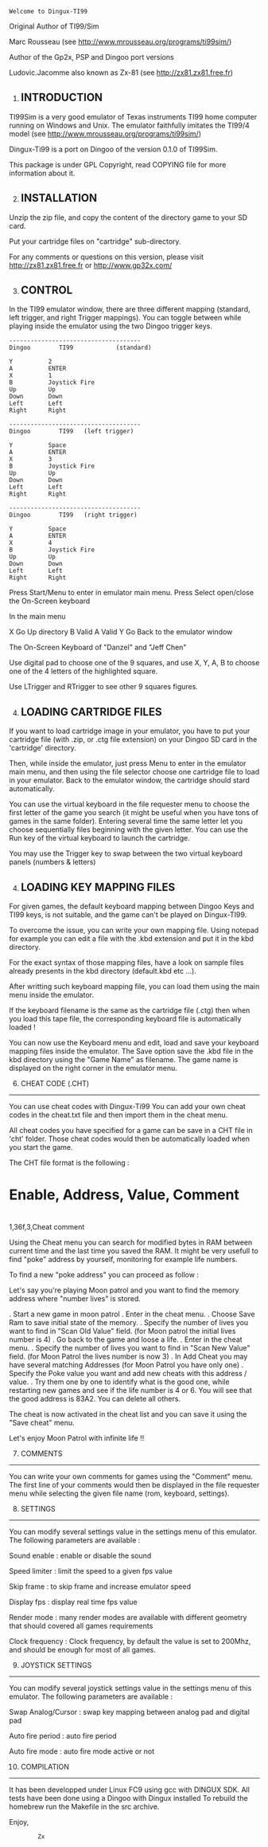 
    Welcome to Dingux-TI99

Original Author of TI99/Sim

  Marc Rousseau  (see http://www.mrousseau.org/programs/ti99sim/)

Author of the Gp2x, PSP and Dingoo port versions

  Ludovic.Jacomme also known as Zx-81 (see http://zx81.zx81.free.fr)


1. INTRODUCTION
   ------------

  TI99Sim is a very good emulator of Texas instruments TI99 home computer
  running on Windows and Unix. The emulator faithfully imitates the TI99/4
  model (see http://www.mrousseau.org/programs/ti99sim/)

  Dingux-Ti99 is a port on Dingoo of the version 0.1.0 of TI99Sim.

  This package is under GPL Copyright, read COPYING file for
  more information about it.


2. INSTALLATION
   ------------

  Unzip the zip file, and copy the content of the directory game to your
  SD card.

  Put your cartridge files on "cartridge" sub-directory. 

  For any comments or questions on this version, please visit 
  http://zx81.zx81.free.fr or http://www.gp32x.com/


3. CONTROL
   ------------

  In the TI99 emulator window, there are three different mapping 
  (standard, left trigger, and right Trigger mappings). 
  You can toggle between while playing inside the emulator using 
  the two Dingoo trigger keys.

    -------------------------------------
    Dingoo        TI99            (standard)
  
    Y          2
    A          ENTER
    X          1
    B          Joystick Fire
    Up         Up
    Down       Down
    Left       Left 
    Right      Right

    -------------------------------------
    Dingoo        TI99   (left trigger)
  
    Y          Space
    A          ENTER
    X          3
    B          Joystick Fire
    Up         Up
    Down       Down
    Left       Left 
    Right      Right

    -------------------------------------
    Dingoo        TI99   (right trigger)
  
    Y          Space
    A          ENTER
    X          4
    B          Joystick Fire
    Up         Up
    Down       Down
    Left       Left 
    Right      Right
  
  
  Press Start/Menu   to enter in emulator main menu.
  Press Select       open/close the On-Screen keyboard
  
  In the main menu
  
  X      Go Up directory
  B      Valid
  A      Valid
  Y      Go Back to the emulator window
  
  The On-Screen Keyboard of "Danzel" and "Jeff Chen"
  
  Use digital pad to choose one of the 9 squares, and
  use X, Y, A, B to choose one of the 4 letters of 
  the highlighted square.
  
  Use LTrigger and RTrigger to see other 9 squares
  figures.

4. LOADING CARTRIDGE FILES
   ------------
  
  If you want to load cartridge image in your emulator, you have to put your 
  cartridge file (with .zip, or .ctg file extension) on your Dingoo SD card in 
  the 'cartridge' directory.
  
  Then, while inside the emulator, just press Menu to enter in the
  emulator main menu, and then using the file selector choose one cartridge file
  to load in your emulator. Back to the emulator window, the cartridge should stard
  automatically.
  
  You can use the virtual keyboard in the file requester menu to choose the
  first letter of the game you search (it might be useful when you have tons of
  games in the same folder). Entering several time the same letter let you
  choose sequentially files beginning with the given letter. You can use the Run
  key of the virtual keyboard to launch the cartridge.
  
  You may use the Trigger key to swap between the two virtual keyboard panels
  (numbers & letters)


4. LOADING KEY MAPPING FILES
   ------------

  For given games, the default keyboard mapping between Dingoo Keys and TI99 keys,
  is not suitable, and the game can't be played on Dingux-TI99.

  To overcome the issue, you can write your own mapping file. Using notepad for
  example you can edit a file with the .kbd extension and put it in the kbd 
  directory.

  For the exact syntax of those mapping files, have a look on sample files already
  presents in the kbd directory (default.kbd etc ...).

  After writting such keyboard mapping file, you can load them using 
  the main menu inside the emulator.

  If the keyboard filename is the same as the cartridge file (.ctg)
  then when you load this tape file, the corresponding keyboard file is 
  automatically loaded !

  You can now use the Keyboard menu and edit, load and save your
  keyboard mapping files inside the emulator. The Save option save the .kbd
  file in the kbd directory using the "Game Name" as filename. The game name
  is displayed on the right corner in the emulator menu.


6. CHEAT CODE (.CHT)
----------

  You can use cheat codes with Dingux-Ti99 You can add your own cheat codes in
  the cheat.txt file and then import them in the cheat menu.

  All cheat codes you have specified for a game can be save in a CHT file 
  in 'cht' folder.  Those cheat codes would then be automatically loaded when
  you start the game.

  The CHT file format is the following :
  #
  # Enable, Address, Value, Comment
  #
  1,36f,3,Cheat comment
  
  Using the Cheat menu you can search for modified bytes in RAM between
  current time and the last time you saved the RAM. It might be very usefull to
  find "poke" address by yourself, monitoring for example life numbers.

  To find a new "poke address" you can proceed as follow :

  Let's say you're playing Moon patrol and you want to find the memory address
  where "number lives" is stored.

  . Start a new game in moon patrol
  . Enter in the cheat menu. 
  . Choose Save Ram to save initial state of the memory. 
  . Specify the number of lives you want to find in
  "Scan Old Value" field.
  (for Moon patrol the initial lives number is 4)
  . Go back to the game and loose a life.
  . Enter in the cheat menu. 
  . Specify the number of lives you want to find in
    "Scan New Value" field.
    (for Moon Patrol the lives number is now 3)
  . In Add Cheat you may have several matching Addresses
    (for Moon Patrol you have only one)
  . Specify the Poke value you want and add new cheats 
    with this address / value.
  . Try them one by one to identify what is the good
    one, while restarting new games and see if the 
    life number is 4 or 6. You will see that the good
    address is 83A2. You can delete all others.

  The cheat is now activated in the cheat list and you can save it using the
  "Save cheat" menu.

  Let's enjoy Moon Patrol with infinite life !!

7. COMMENTS
------------

  You can write your own comments for games using the "Comment" menu.  The
  first line of your comments would then be displayed in the file requester menu
  while selecting the given file name (rom, keyboard, settings).


8. SETTINGS
------------

  You can modify several settings value in the settings menu of this emulator.
  The following parameters are available :

  Sound enable : 
    enable or disable the sound

  Speed limiter :
    limit the speed to a given fps value

  Skip frame : 
    to skip frame and increase emulator speed

  Display fps : 
    display real time fps value 

  Render mode : 
    many render modes are available with different geometry that should
    covered all games requirements

  Clock frequency : 
    Clock frequency, by default the value is set
    to 200Mhz, and should be enough for most of all
    games.


9. JOYSTICK SETTINGS
------------

  You can modify several joystick settings value in the settings menu of this
  emulator. The following parameters are available :

  Swap Analog/Cursor : 
    swap key mapping between analog pad and 
    digital pad 

  Auto fire period : 
    auto fire period

  Auto fire mode : 
    auto fire mode active or not

10. COMPILATION
   ------------

  It has been developped under Linux FC9 using gcc with DINGUX SDK. 
  All tests have been done using a Dingoo with Dingux installed
  To rebuild the homebrew run the Makefile in the src archive.

  Enjoy,

            Zx
